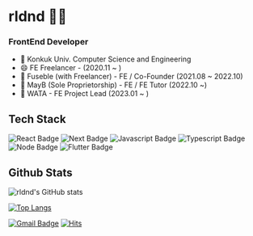 # rldnd 👋🏻 
### FrontEnd Developer

- 🏫 Konkuk Univ. Computer Science and Engineering
- 😄 FE Freelancer - (2020.11 ~ )
- 🏢 Fuseble (with Freelancer) - FE / Co-Founder (2021.08 ~ 2022.10)
- 🏢 MayB (Sole Proprietorship) - FE / FE Tutor (2022.10 ~)
- 🏢 WATA - FE Project Lead (2023.01 ~ )


## Tech Stack
![React Badge](https://img.shields.io/badge/React-61DAFB?logo=react&logoColor=white)
![Next Badge](https://img.shields.io/badge/Next.js-000000?logo=next.js&logoColor=white)
![Javascript Badge](https://img.shields.io/badge/Javascript-F7DF1E?logo=Javascript&logoColor=white)
![Typescript Badge](https://img.shields.io/badge/Typescript-3178C6?logo=typescript&logoColor=white)
![Node Badge](https://img.shields.io/badge/Node.js-339933?logo=Node.js&logoColor=white)
![Flutter Badge](https://img.shields.io/badge/Flutter-02569B?logo=flutter&logoColor=white)


## Github Stats
![rldnd's GitHub stats](https://github-readme-stats.vercel.app/api?username=rldnd&count_private=true&show_icons=true&theme=radical)

[![Top Langs](https://github-readme-stats.vercel.app/api/top-langs/?username=rldnd&layout=compact&theme=radical)](https://github.com/anuraghazra/github-readme-stats)
<!--
**rldnd/rldnd** is a ✨ _special_ ✨ repository because its `README.md` (this file) appears on your GitHub profile.

Here are some ideas to get you started:

- 🔭 I’m currently working on ...
- 🌱 I’m currently learning ...
- 👯 I’m looking to collaborate on ...
- 🤔 I’m looking for help with ...
- 💬 Ask me about ...
- 📫 How to reach me: ...
- 😄 Pronouns: ...
- ⚡ Fun fact: ...
-->


[![Gmail Badge](https://img.shields.io/badge/Gmail-d14836?logo=Gmail&logoColor=white&link=mailto:gi981226@gmail.com)](mailto:gi981226@gmail.com)
[![Hits](https://hits.seeyoufarm.com/api/count/incr/badge.svg?url=https%3A%2F%2Fgithub.com%2Frldnd&count_bg=%2379C83D&title_bg=%23555555&icon=&icon_color=%23E7E7E7&title=hits&edge_flat=false)](https://hits.seeyoufarm.com)
